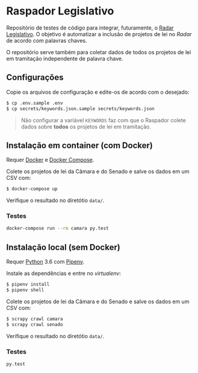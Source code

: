 # Raspador Legislativo

Repositório de testes de código para integrar, futuramente, o [Radar Legislativo](https://gitlab.com/codingrights/radarlegislativo). O objetivo é automatizar a inclusão de projetos de lei no _Radar_ de acordo com palavras chaves.

O repositório serve também para coletar dados de todos os projetos de lei em
tramitação independente de palavra chave.

## Configurações

Copie os arquivos de configuração e edite-os de acordo com o desejado:

```sh
$ cp .env.sample .env
$ cp secrets/keywords.json.sample secrets/keywords.json
```

> Não configurar a variável `KEYWORDS` faz com que o Raspador colete dados sobre
**todos** os projetos de lei em tramitação.

## Instalação em container (com Docker)

Requer [Docker](https://docs.docker.com/install/) e
[Docker Compose](https://docs.docker.com/compose/install/).

Colete os projetos de lei da Câmara e do Senado e salve os dados em um CSV com:

```sh
$ docker-compose up
```

Verifique o resultado no diretótio `data/`.

### Testes

```sh
docker-compose run --rm camara py.test
```

## Instalação local (sem Docker)

Requer [Python](https://python.org) 3.6 com [Pipenv](https://docs.pipenv.org/).

Instale as dependências e entre no _virtualenv_:

```sh
$ pipenv install
$ pipenv shell
```

Colete os projetos de lei da Câmara e do Senado e salve os dados em um CSV com:

```sh
$ scrapy crawl camara
$ scrapy crawl senado
```

Verifique o resultado no diretótio `data/`.

### Testes

```sh
py.test
```